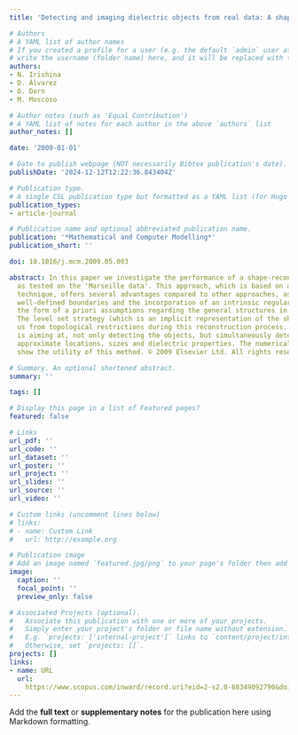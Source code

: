 ```yaml
---
title: 'Detecting and imaging dielectric objects from real data: A shape-based approach'

# Authors
# A YAML list of author names
# If you created a profile for a user (e.g. the default `admin` user at `content/authors/admin/`), 
# write the username (folder name) here, and it will be replaced with their full name and linked to their profile.
authors:
- N. Irishina
- D. Álvarez
- O. Dorn
- M. Moscoso

# Author notes (such as 'Equal Contribution')
# A YAML list of notes for each author in the above `authors` list
author_notes: []

date: '2009-01-01'

# Date to publish webpage (NOT necessarily Bibtex publication's date).
publishDate: '2024-12-12T12:22:36.843404Z'

# Publication type.
# A single CSL publication type but formatted as a YAML list (for Hugo requirements).
publication_types:
- article-journal

# Publication name and optional abbreviated publication name.
publication: '*Mathematical and Computer Modelling*'
publication_short: ''

doi: 10.1016/j.mcm.2009.05.003

abstract: In this paper we investigate the performance of a shape-reconstruction technique
  as tested on the 'Marseille data'. This approach, which is based on a level set
  technique, offers several advantages compared to other approaches, as for example
  well-defined boundaries and the incorporation of an intrinsic regularization in
  the form of a priori assumptions regarding the general structures in the medium.
  The level set strategy (which is an implicit representation of the shapes) frees
  us from topological restrictions during this reconstruction process. Our algorithm
  is aiming at, not only detecting the objects, but simultaneously determining their
  approximate locations, sizes and dielectric properties. The numerical experiments
  show the utility of this method. © 2009 Elsevier Ltd. All rights reserved.

# Summary. An optional shortened abstract.
summary: ''

tags: []

# Display this page in a list of Featured pages?
featured: false

# Links
url_pdf: ''
url_code: ''
url_dataset: ''
url_poster: ''
url_project: ''
url_slides: ''
url_source: ''
url_video: ''

# Custom links (uncomment lines below)
# links:
# - name: Custom Link
#   url: http://example.org

# Publication image
# Add an image named `featured.jpg/png` to your page's folder then add a caption below.
image:
  caption: ''
  focal_point: ''
  preview_only: false

# Associated Projects (optional).
#   Associate this publication with one or more of your projects.
#   Simply enter your project's folder or file name without extension.
#   E.g. `projects: ['internal-project']` links to `content/project/internal-project/index.md`.
#   Otherwise, set `projects: []`.
projects: []
links:
- name: URL
  url: 
    https://www.scopus.com/inward/record.uri?eid=2-s2.0-68349092790&doi=10.1016%2fj.mcm.2009.05.003&partnerID=40&md5=139d03c84a2ec28488f78ad5b7db734d
---
```


Add the **full text** or **supplementary notes** for the publication here using Markdown formatting.
